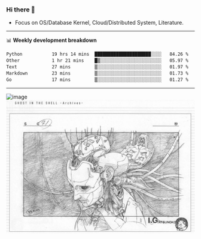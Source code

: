 ### Hi there 👋
<!-- * Daily Meditation via Leetcode/Competitive-Programming. -->
* Focus on OS/Database Kernel, Cloud/Distributed System, Literature.

-------

📊 **Weekly development breakdown**
<!--START_SECTION:waka-->

```txt
Python           19 hrs 14 mins  █████████████████████░░░░   84.26 %
Other            1 hr 21 mins    █▒░░░░░░░░░░░░░░░░░░░░░░░   05.97 %
Text             27 mins         ▒░░░░░░░░░░░░░░░░░░░░░░░░   01.97 %
Markdown         23 mins         ▒░░░░░░░░░░░░░░░░░░░░░░░░   01.73 %
Go               17 mins         ▒░░░░░░░░░░░░░░░░░░░░░░░░   01.27 %
```

<!--END_SECTION:waka-->

-------

<!-- [![Leetcode Stats](https://leetcard.jacoblin.cool/hzhang413?font=Fira+Mono)](https://leetcode.com/fxrc) -->
![image](./cyberpunk-ghost-in-the-shell.gif)
![image](./gis-archive.png)

